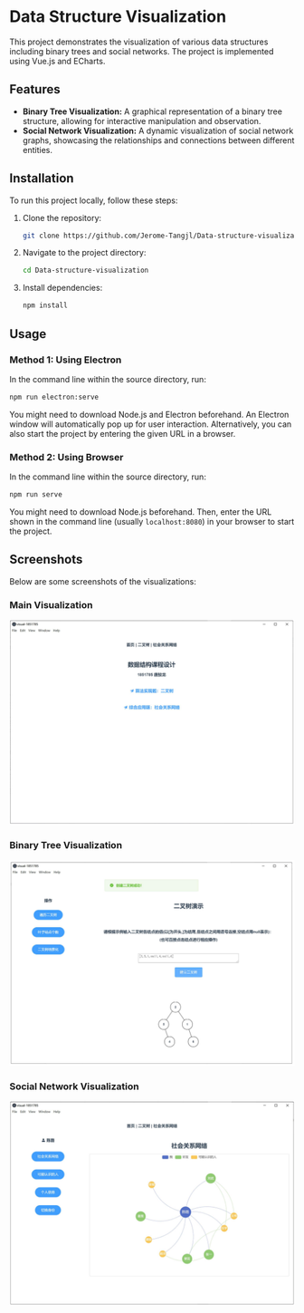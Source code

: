 # Data Structure Visualization

This project demonstrates the visualization of various data structures including binary trees and social networks. The project is implemented using Vue.js and ECharts.

## Features

- **Binary Tree Visualization:** A graphical representation of a binary tree structure, allowing for interactive manipulation and observation.
- **Social Network Visualization:** A dynamic visualization of social network graphs, showcasing the relationships and connections between different entities.

## Installation

To run this project locally, follow these steps:

1. Clone the repository:
    ```sh
    git clone https://github.com/Jerome-Tangjl/Data-structure-visualization.git
    ```
2. Navigate to the project directory:
    ```sh
    cd Data-structure-visualization
    ```
3. Install dependencies:
    ```sh
    npm install
    ```

## Usage

### Method 1: Using Electron

In the command line within the source directory, run:
```sh
npm run electron:serve
```
You might need to download Node.js and Electron beforehand. An Electron window will automatically pop up for user interaction. Alternatively, you can also start the project by entering the given URL in a browser.

### Method 2: Using Browser

In the command line within the source directory, run:
```sh
npm run serve
```
You might need to download Node.js beforehand. Then, enter the URL shown in the command line (usually `localhost:8080`) in your browser to start the project.

## Screenshots

Below are some screenshots of the visualizations:

### Main Visualization
![Main](main.png)

### Binary Tree Visualization
![Binary Tree](bitree.png)

### Social Network Visualization
![Social Network](socialnet.png)
```


